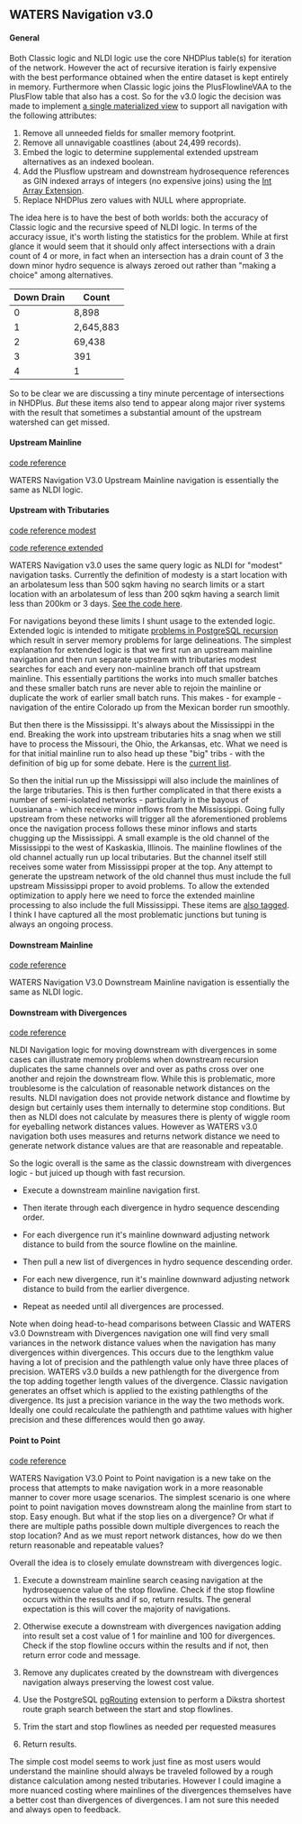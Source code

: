 ## WATERS Navigation v3.0

#### General

Both Classic logic and NLDI logic use the core NHDPlus table(s) for iteration of the network.  However the act of recursive iteration is fairly expensive with the best performance obtained when the entire dataset is kept entirely in memory.  Furthermore when Classic logic joins the PlusFlowlineVAA to the PlusFlow table that also has a cost.  So for the v3.0 logic the decision was made to implement [a single materialized view](https://github.com/pauldzy/NHDPlus_Navigation_PG/blob/375ce01a1725dbc3250926310ee75e57624d6486/src/nhdplus_navigation30/MaterializedViews/PLUSFLOWLINEVAA_NAV.sql#L3) to support all navigation with the following attributes:

1. Remove all unneeded fields for smaller memory footprint.
2. Remove all unnavigable coastlines (about 24,499 records).
3. Embed the logic to determine supplemental extended upstream alternatives as an indexed boolean.
4. Add the Plusflow upstream and downstream hydrosequence references as GIN indexed arrays of integers (no expensive joins) using the [Int Array Extension](https://www.postgresql.org/docs/10/intarray.html).
5. Replace NHDPlus zero values with NULL where appropriate.

The idea here is to have the best of both worlds: both the accuracy of Classic logic and the recursive speed of NLDI logic.  In terms of the accuracy issue, it's worth listing the statistics for the problem.  While at first glance it would seem that it should only affect intersections with a drain count of 4 or more, in fact when an intersection has a drain count of 3 the down minor hydro sequence is always zeroed out rather than "making a choice" among alternatives.  

| Down Drain | Count |
| --- | --- |
| 0 | 8,898  |
| 1 | 2,645,883  |
| 2 | 69,438 |
| 3 | 391 |
| 4 | 1 | 

So to be clear we are discussing a tiny minute percentage of intersections in NHDPlus.  *But* these items also tend to appear along major river systems with the result that sometimes a substantial amount of the upstream watershed can get missed.

#### Upstream Mainline

[code reference](https://github.com/pauldzy/NHDPlus_Navigation_PG/blob/315e42880e658b61e140b54d221fd86b9f47b786/src/nhdplus_navigation30/Functions/NAV_UM.sql#L1)

WATERS Navigation V3.0 Upstream Mainline navigation is essentially the same as NLDI logic.

#### Upstream with Tributaries

[code reference modest](https://github.com/pauldzy/NHDPlus_Navigation_PG/blob/315e42880e658b61e140b54d221fd86b9f47b786/src/nhdplus_navigation30/Functions/NAV_UT_CONCISE.sql#L1)

[code reference extended](https://github.com/pauldzy/NHDPlus_Navigation_PG/blob/315e42880e658b61e140b54d221fd86b9f47b786/src/nhdplus_navigation30/Functions/NAV_UT_EXTENDED.sql#L1)

WATERS Navigation v3.0 uses the same query logic as NLDI for "modest" navigation tasks.  Currently the definition of modesty is a start location with an arbolatesum less than 500 sqkm having no search limits or a start location with an arbolatesum of less than 200 sqkm having a search limit less than 200km or 3 days.  [See the code here](https://github.com/pauldzy/NHDPlus_Navigation_PG/blob/7818dff4f250dccfbf6ebd86afbb2827b4406600/src/nhdplus_navigation30/Functions/NAVIGATE.sql#L312-L324).

For navigations beyond these limits I shunt usage to the extended logic.  Extended logic is intended to mitigate [problems in PostgreSQL recursion](/doc/recursion.md) which result in server memory problems for large delineations.  The simplest explanation for extended logic is that we first run an upstream mainline navigation and then run separate upstream with tributaries modest searches for each and every non-mainline branch off that upstream mainline.  This essentially partitions the works into much smaller batches and these smaller batch runs are never able to rejoin the mainline or duplicate the work of earlier small batch runs.  This makes - for example - navigation of the entire Colorado up from the Mexican border run smoothly.

But then there is the Mississippi.  It's always about the Mississippi in the end.  Breaking the work into upstream tributaries hits a snag when we still have to process the Missouri, the Ohio, the Arkansas, etc.  What we need is for that initial mainline run to also head up these "big" tribs - with the definition of big up for some debate.  Here is the [current list](https://github.com/pauldzy/NHDPlus_Navigation_PG/blob/da3db54730baed6fe195b951e68ec363c3255e92/src/nhdplus_navigation30/MaterializedViews/PLUSFLOWLINEVAA_NAV.sql#L63-L125).

So then the initial run up the Mississippi will also include the mainlines of the large tributaries.  This is then further complicated in that there exists a number of semi-isolated networks  - particularly in the bayous of Lousianana - which receive minor inflows from the Mississippi.  Going fully upstream from these networks will trigger all the aforementioned problems once the navigation process follows these minor inflows and starts chugging up the Mississippi.  A small example is the old channel of the Mississippi to the west of Kaskaskia, Illinois.  The mainline flowlines of the old channel actually run up local tributaries.  But the channel itself still receives some water from Mississippi proper at the top.  Any attempt to generate the upstream network of the old channel thus must include the full upstream Mississippi proper to avoid problems.  To allow the extended optimization to apply here we need to force the extended mainline processing to also include the full Mississippi.  These items are [also tagged](https://github.com/pauldzy/NHDPlus_Navigation_PG/blob/da3db54730baed6fe195b951e68ec363c3255e92/src/nhdplus_navigation30/MaterializedViews/PLUSFLOWLINEVAA_NAV.sql#L126-L157).  I think I have captured all the most problematic junctions but tuning is always an ongoing process.

#### Downstream Mainline

[code reference](https://github.com/pauldzy/NHDPlus_Navigation_PG/blob/315e42880e658b61e140b54d221fd86b9f47b786/src/nhdplus_navigation30/Functions/NAV_DM.sql#L1)

WATERS Navigation V3.0 Downstream Mainline navigation is essentially the same as NLDI logic.

#### Downstream with Divergences

[code reference](https://github.com/pauldzy/NHDPlus_Navigation_PG/blob/315e42880e658b61e140b54d221fd86b9f47b786/src/nhdplus_navigation30/Functions/NAV_DD.sql#L1)

NLDI Navigation logic for moving downstream with divergences in some cases can illustrate memory problems when downstream recursion duplicates the same channels over and over as paths cross over one another and rejoin the downstream flow.  While this is problematic, more troublesome is the calculation of reasonable network distances on the results.  NLDI navigation does not provide network distance and flowtime by design but certainly uses them internally to determine stop conditions.  But then as NLDI does not calculate by measures there is plenty of wiggle room for eyeballing network distances values.  However as WATERS v3.0 navigation both uses measures and returns network distance we need to generate network distance values are that are reasonable and repeatable.

So the logic overall is the same as the classic downstream with divergences logic - but juiced up though with fast recursion.

* Execute a downstream mainline navigation first.

* Then iterate through each divergence in hydro sequence descending order.

* For each divergence run it's mainline downward adjusting network distance to build from the source flowline on the mainline.

* Then pull a new list of divergences in hydro sequence descending order.

* For each new divergence, run it's mainline downward adjusting network distance to build from the earlier divergence.

* Repeat as needed until all divergences are processed.

Note when doing head-to-head comparisons between Classic and WATERS v3.0 Downstream with Divergences navigation one will find very small variances in the network distance values when the navigation has many divergences within divergences.  This occurs due to the lengthkm value having a lot of precision and the pathlength value only have three places of precision.  WATERS v3.0 builds a new pathlength for the divergence from the top adding together length values of the divergence.  Classic navigation generates an offset which is applied to the existing pathlengths of the divergence.  Its just a precision variance in the way the two methods work.  Ideally one could recalculate the pathlength and pathtime values with higher precision and these differences would then go away.

#### Point to Point

[code reference](https://github.com/pauldzy/NHDPlus_Navigation_PG/blob/315e42880e658b61e140b54d221fd86b9f47b786/src/nhdplus_navigation30/Functions/NAV_PP.sql#L1)

WATERS Navigation V3.0 Point to Point navigation is a new take on the process that attempts to make navigation work in a more reasonable manner to cover more usage scenarios.  The simplest scenario is one where point to point navigation moves downstream along the mainline from start to stop.  Easy enough.  But what if the stop lies on a divergence?  Or what if there are multiple paths possible down multiple divergences to reach the stop location?  And as we must report network distances, how do we then return reasonable and repeatable values?

Overall the idea is to closely emulate downstream with divergences logic.

1. Execute a downstream mainline search ceasing navigation at the hydrosequence value of the stop flowline.  Check if the stop flowline occurs within the results and if so, return results.  The general expectation is this will cover the majority of navigations.

2. Otherwise execute a downstream with divergences navigation adding into result set a cost value of 1 for mainline and 100 for divergences.  Check if the stop flowline occurs within the results and if not, then return error code and message.

3. Remove any duplicates created by the downstream with divergences navigation always preserving the lowest cost value.

4. Use the PostgreSQL [pgRouting](https://pgrouting.org/) extension to perform a Dikstra shortest route graph search between the start and stop flowlines.

5. Trim the start and stop flowlines as needed per requested measures

6. Return results.

The simple cost model seems to work just fine as most users would understand the mainline should always be traveled followed by a rough distance calculation among nested tributaries.  However I could imagine a more nuanced costing where mainlines of the divergences themselves have a better cost than divergences of divergences.  I am not sure this needed and always open to feedback.

